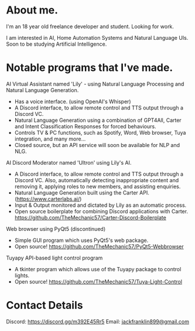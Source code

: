 # About me.

I'm an 18 year old freelance developer and student. Looking for work.

I am interested in AI, Home Automation Systems and Natural Language UIs. Soon to be studying Artificial Intelligence.

# Notable programs that I've made.

AI Virtual Assistant named 'Lily' - using Natural Language Processing and Natural Language Generation.
- Has a voice interface. (using OpenAI's Whisper)
- A Discord interface, to allow remote control and TTS output through a Discord VC.
- Natural Language Generation using a combination of GPT4All, Carter and Intent Classification Responses for forced behaviours.
- Controls TV & PC functions, such as Spotify, Word, Web browser, Tuya integration, and many more...
- Closed source, but an API service will soon be available for NLP and NLG.

AI Discord Moderator named 'Ultron' using Lily's AI.
- A Discord interface, to allow remote control and TTS output through a Discord VC. Also, automatically detecting inappropriate content and removing it, applying roles to new members, and assisting enquiries.
- Natural Language Generation built using the Carter API. (https://www.carterlabs.ai/)
- Input & Output monitored and dictated by Lily as an automatic process.
- Open source boilerplate for combining Discord applications with Carter. https://github.com/TheMechanic57/Carter-Discord-Boilerplate

Web browser using PyQt5 (discontinued)
- Simple GUI program which uses PyQt5's web package.
- Open source! https://github.com/TheMechanic57/PyQt5-Webbrowser

Tuyapy API-based light control program
- A tkinter program which allows use of the Tuyapy package to control lights.
- Open source! https://github.com/TheMechanic57/Tuya-Light-Control

# Contact Details

Discord: https://discord.gg/m392E45Rr5
Email: jackfranklin899@gmail.com
